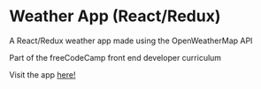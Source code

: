 # Weather App (React/Redux)

A React/Redux weather app made using the OpenWeatherMap API

Part of the freeCodeCamp front end developer curriculum

Visit the app [here!](https://weather-app-39e37.firebaseapp.com/)